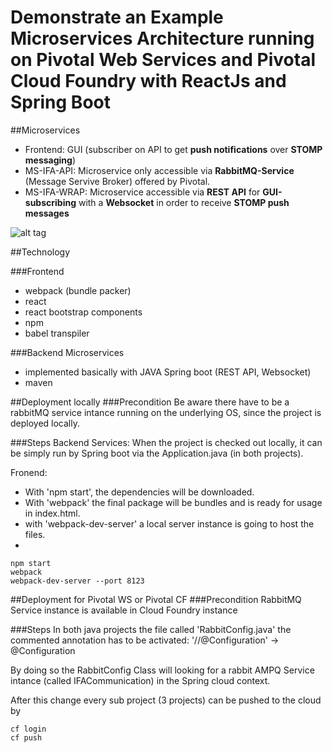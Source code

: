# Demonstrate an Example Microservices Architecture running on Pivotal Web Services and Pivotal Cloud Foundry with ReactJs and Spring Boot

##Microservices
- Frontend: GUI (subscriber on API to get **push notifications** over **STOMP messaging**) 
- MS-IFA-API: Microservice only accessible via **RabbitMQ-Service** (Message Servive Broker) offered by Pivotal.
- MS-IFA-WRAP: Microservice accessible via **REST API** for **GUI-subscribing** with a **Websocket** in order to receive **STOMP push messages**

![alt tag](https://raw.githubusercontent.com/larswillrich/OrderMgmt/master/Architecture.png)

##Technology

###Frontend
- webpack (bundle packer)
- react
- react bootstrap components
- npm
- babel transpiler

###Backend Microservices
- implemented basically with JAVA Spring boot (REST API, Websocket)
- maven


##Deployment locally
###Precondition
Be aware there have to be a rabbitMQ service intance running on the underlying OS, since the project is deployed locally.

###Steps
Backend Services: When the project is checked out locally, it can be simply run by Spring boot via the Application.java (in both projects).

Fronend: 
- With 'npm start', the dependencies will be downloaded. 
- With 'webpack' the final package will be bundles and is ready for usage in index.html.
- with 'webpack-dev-server' a local server instance is going to host the files.
- 
```
npm start
webpack
webpack-dev-server --port 8123
```

##Deployment for Pivotal WS or Pivotal CF
###Precondition
RabbitMQ Service instance is available in Cloud Foundry instance

###Steps
In both java projects the file called 'RabbitConfig.java' the commented annotation has to be activated:
'//@Configuration' -> @Configuration

By doing so the RabbitConfig Class will looking for a rabbit AMPQ Service intance (called IFACommunication) in the Spring cloud context.

After this change every sub project (3 projects) can be pushed to the cloud by
```
cf login
cf push
```
